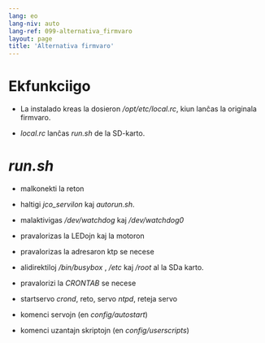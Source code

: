 ```yaml
---
lang: eo
lang-niv: auto
lang-ref: 099-alternativa_firmvaro
layout: page
title: 'Alternativa firmvaro'
---
```


# Ekfunkciigo

* La instalado kreas la dosieron _/opt/etc/local.rc_, kiun lanĉas la originala firmvaro.

* _local.rc_ lanĉas _run.sh_ de la SD-karto.


# _run.sh_

  * malkonekti la reton

  * haltigi _jco_servilon_ kaj _autorun.sh_.

  * malaktivigas _/dev/watchdog_ kaj _/dev/watchdog0_

  * pravalorizas la LEDojn kaj la motoron

  * pravalorizas la adresaron ktp se necese

  * alidirektiloj _/bin/busybox_ , _/etc_ kaj _/root_ al la SDa karto.

  * pravalorizi la _CRONTAB_ se necese

  * startservo _crond_, reto, servo _ntpd_, reteja servo

  * komenci servojn (en _config/autostart_)

  * komenci uzantajn skriptojn (en _config/userscripts_)

